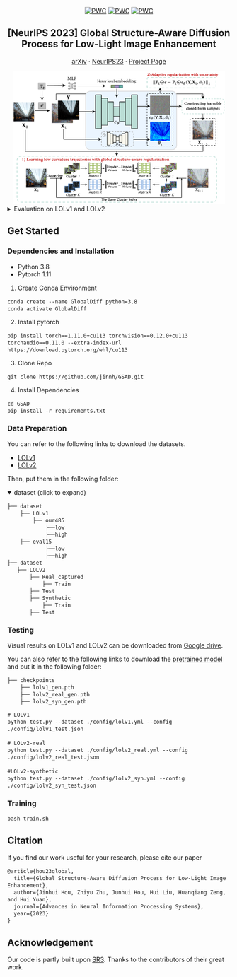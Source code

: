 <div align="center">

[![PWC](https://img.shields.io/endpoint.svg?url=https://paperswithcode.com/badge/global-structure-aware-diffusion-process-for-1/low-light-image-enhancement-on-lol)](https://paperswithcode.com/sota/low-light-image-enhancement-on-lol?p=global-structure-aware-diffusion-process-for-1)
[![PWC](https://img.shields.io/endpoint.svg?url=https://paperswithcode.com/badge/global-structure-aware-diffusion-process-for-1/low-light-image-enhancement-on-lol-v2)](https://paperswithcode.com/sota/low-light-image-enhancement-on-lol-v2?p=global-structure-aware-diffusion-process-for-1)
[![PWC](https://img.shields.io/endpoint.svg?url=https://paperswithcode.com/badge/global-structure-aware-diffusion-process-for-1/low-light-image-enhancement-on-lol-v2-1)](https://paperswithcode.com/sota/low-light-image-enhancement-on-lol-v2-1?p=global-structure-aware-diffusion-process-for-1)

<h2 align="center">[NeurIPS 2023] Global Structure-Aware Diffusion Process for Low-Light Image Enhancement</h2>

<p align="center">
    <a href="https://arxiv.org/abs/2310.17577">arXiv</a>
    ·
    <a href="https://arxiv.org/abs/2310.17577">NeurIPS23</a>
    ·
    <a href="https://github.com/jinnh/GSAD">Project Page</a>
  </p>

<a href="https://github.com/jinnh/GSAD">
    <img src="./images/framework.png" alt="Logo" width="480" height="300">
  </a>

</div>

<details close>
  <summary>Evaluation on LOLv1 and LOLv2</b></summary>

  <div align="center">
    <img src="./images/quantitative%20results.png" alt="Logo" width="700" height="300">
    <img src="./images/visual%20results.png" alt="Logo" width="700" height="320">
  </div>
</details>

## Get Started

### Dependencies and Installation

- Python 3.8
- Pytorch 1.11

1. Create Conda Environment

```
conda create --name GlobalDiff python=3.8
conda activate GlobalDiff
```

2. Install pytorch

```
pip install torch==1.11.0+cu113 torchvision==0.12.0+cu113 torchaudio==0.11.0 --extra-index-url https://download.pytorch.org/whl/cu113
```

3. Clone Repo

```
git clone https://github.com/jinnh/GSAD.git
```

4. Install Dependencies

```
cd GSAD
pip install -r requirements.txt
```

### Data Preparation

You can refer to the following links to download the datasets.

- [LOLv1](https://daooshee.github.io/BMVC2018website/)
- [LOLv2](https://github.com/flyywh/CVPR-2020-Semi-Low-Light)

Then, put them in the following folder:

<details open> <summary>dataset (click to expand)</summary>

```
├── dataset
    ├── LOLv1
        ├── our485
            ├──low
            ├──high
	├── eval15
            ├──low
            ├──high
├── dataset
   ├── LOLv2
       ├── Real_captured
           ├── Train
	   ├── Test
       ├── Synthetic
           ├── Train
	   ├── Test
```

</details>

### Testing

Visual results on LOLv1 and LOLv2 can be downloaded from [Google drive](https://drive.google.com/drive/folders/1UIBn5Wle8FySag5Fby6PBm3zcxmN3qmY?usp=sharing).

You can also refer to the following links to download the [pretrained model](https://drive.google.com/drive/folders/1KLPm2oOg2Fx4WlbnOXMjN2rbyzzG8Hd-?usp=sharing) and put it in the following folder:

```
├── checkpoints
    ├── lolv1_gen.pth
    ├── lolv2_real_gen.pth
    ├── lolv2_syn_gen.pth
```

```
# LOLv1
python test.py --dataset ./config/lolv1.yml --config ./config/lolv1_test.json

# LOLv2-real
python test.py --dataset ./config/lolv2_real.yml --config ./config/lolv2_real_test.json

#LOLv2-synthetic
python test.py --dataset ./config/lolv2_syn.yml --config ./config/lolv2_syn_test.json
```

### Training

```
bash train.sh
```

## Citation

If you find our work useful for your research, please cite our paper

```
@article{hou23global,
  title={Global Structure-Aware Diffusion Process for Low-Light Image Enhancement},
  author={Jinhui Hou, Zhiyu Zhu, Junhui Hou, Hui Liu, Huanqiang Zeng, and Hui Yuan},
  journal={Advances in Neural Information Processing Systems},
  year={2023}
}
```

## Acknowledgement

Our code is partly built upon [SR3](https://github.com/Janspiry/Image-Super-Resolution-via-Iterative-Refinement). Thanks to the contributors of their great work.
